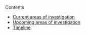Contents

- [Current areas of investigation](#current-areas-of-investigation)
- [Upcoming areas of investigation](#upcoming-areas-of-investigation)
- [Timeline](#timeline)